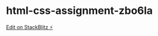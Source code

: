 # html-css-assignment-zbo6la

[Edit on StackBlitz ⚡️](https://stackblitz.com/edit/html-css-assignment-zbo6la)